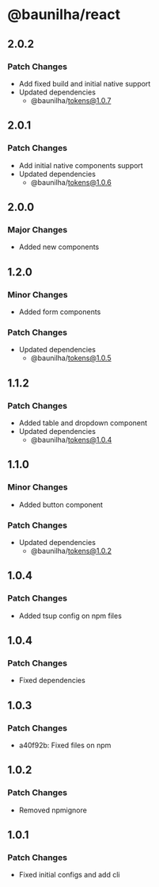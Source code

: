# @baunilha/react

## 2.0.2

### Patch Changes

- Add fixed build and initial native support
- Updated dependencies
  - @baunilha/tokens@1.0.7

## 2.0.1

### Patch Changes

- Add initial native components support
- Updated dependencies
  - @baunilha/tokens@1.0.6

## 2.0.0

### Major Changes

- Added new components

## 1.2.0

### Minor Changes

- Added form components

### Patch Changes

- Updated dependencies
  - @baunilha/tokens@1.0.5

## 1.1.2

### Patch Changes

- Added table and dropdown component
- Updated dependencies
  - @baunilha/tokens@1.0.4

## 1.1.0

### Minor Changes

- Added button component

### Patch Changes

- Updated dependencies
  - @baunilha/tokens@1.0.2

## 1.0.4

### Patch Changes

- Added tsup config on npm files

## 1.0.4

### Patch Changes

- Fixed dependencies

## 1.0.3

### Patch Changes

- a40f92b: Fixed files on npm

## 1.0.2

### Patch Changes

- Removed npmignore

## 1.0.1

### Patch Changes

- Fixed initial configs and add cli
